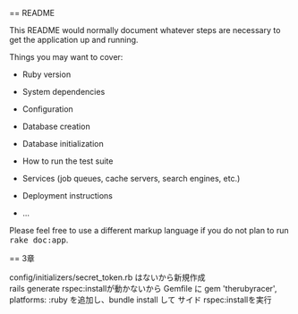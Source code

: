 == README

This README would normally document whatever steps are necessary to get the
application up and running.

Things you may want to cover:

* Ruby version

* System dependencies

* Configuration

* Database creation

* Database initialization

* How to run the test suite

* Services (job queues, cache servers, search engines, etc.)

* Deployment instructions

* ...


Please feel free to use a different markup language if you do not plan to run
<tt>rake doc:app</tt>.

== 3章

config/initializers/secret_token.rb はないから新規作成  
rails generate rspec:installが動かないから
Gemfile に 
  gem 'therubyracer', platforms: :ruby
を追加し、bundle install して サイド rspec:installを実行

